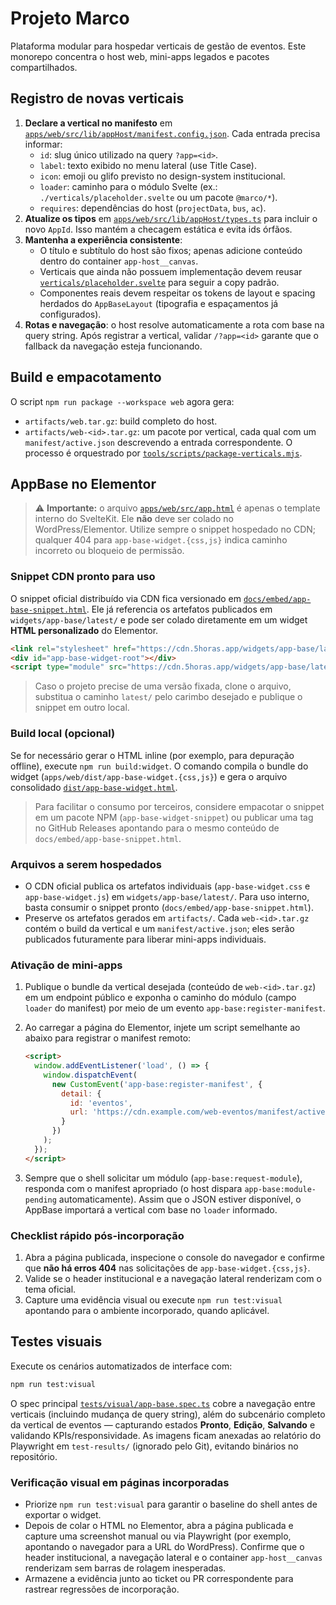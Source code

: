 # Projeto Marco

Plataforma modular para hospedar verticais de gestão de eventos. Este monorepo concentra o host web, mini-apps legados e pacotes compartilhados.

## Registro de novas verticais

1. **Declare a vertical no manifesto** em [`apps/web/src/lib/appHost/manifest.config.json`](apps/web/src/lib/appHost/manifest.config.json). Cada entrada precisa informar:
   - `id`: slug único utilizado na query `?app=<id>`.
   - `label`: texto exibido no menu lateral (use Title Case).
   - `icon`: emoji ou glifo previsto no design-system institucional.
   - `loader`: caminho para o módulo Svelte (ex.: `./verticals/placeholder.svelte` ou um pacote `@marco/*`).
   - `requires`: dependências do host (`projectData`, `bus`, `ac`).
2. **Atualize os tipos** em [`apps/web/src/lib/appHost/types.ts`](apps/web/src/lib/appHost/types.ts) para incluir o novo `AppId`. Isso mantém a checagem estática e evita ids órfãos.
3. **Mantenha a experiência consistente**:
   - O título e subtítulo do host são fixos; apenas adicione conteúdo dentro do container `app-host__canvas`.
   - Verticais que ainda não possuem implementação devem reusar [`verticals/placeholder.svelte`](apps/web/src/lib/appHost/verticals/placeholder.svelte) para seguir a copy padrão.
   - Componentes reais devem respeitar os tokens de layout e spacing herdados do `AppBaseLayout` (tipografia e espaçamentos já configurados).
4. **Rotas e navegação**: o host resolve automaticamente a rota com base na query string. Após registrar a vertical, validar `/?app=<id>` garante que o fallback da navegação esteja funcionando.

## Build e empacotamento

O script `npm run package --workspace web` agora gera:

- `artifacts/web.tar.gz`: build completo do host.
- `artifacts/web-<id>.tar.gz`: um pacote por vertical, cada qual com um `manifest/active.json` descrevendo a entrada correspondente. O processo é orquestrado por [`tools/scripts/package-verticals.mjs`](tools/scripts/package-verticals.mjs).

## AppBase no Elementor

> ⚠️ **Importante:** o arquivo [`apps/web/src/app.html`](apps/web/src/app.html) é apenas o template interno do SvelteKit. Ele **não** deve ser colado no WordPress/Elementor. Utilize sempre o snippet hospedado no CDN; qualquer 404 para `app-base-widget.{css,js}` indica caminho incorreto ou bloqueio de permissão.

### Snippet CDN pronto para uso

O snippet oficial distribuído via CDN fica versionado em [`docs/embed/app-base-snippet.html`](docs/embed/app-base-snippet.html). Ele já referencia os artefatos publicados em `widgets/app-base/latest/` e pode ser colado diretamente em um widget **HTML personalizado** do Elementor.

```html
<link rel="stylesheet" href="https://cdn.5horas.app/widgets/app-base/latest/app-base-widget.css" />
<div id="app-base-widget-root"></div>
<script type="module" src="https://cdn.5horas.app/widgets/app-base/latest/app-base-widget.js"></script>
```

> Caso o projeto precise de uma versão fixada, clone o arquivo, substitua o caminho `latest/` pelo carimbo desejado e publique o snippet em outro local.

### Build local (opcional)

Se for necessário gerar o HTML inline (por exemplo, para depuração offline), execute `npm run build:widget`. O comando compila o bundle do widget (`apps/web/dist/app-base-widget.{css,js}`) e gera o arquivo consolidado [`dist/app-base-widget.html`](dist/app-base-widget.html).

> Para facilitar o consumo por terceiros, considere empacotar o snippet em um pacote NPM (`app-base-widget-snippet`) ou publicar uma tag no GitHub Releases apontando para o mesmo conteúdo de `docs/embed/app-base-snippet.html`.

### Arquivos a serem hospedados

- O CDN oficial publica os artefatos individuais (`app-base-widget.css` e `app-base-widget.js`) em `widgets/app-base/latest/`. Para uso interno, basta consumir o snippet pronto (`docs/embed/app-base-snippet.html`).
- Preserve os artefatos gerados em `artifacts/`. Cada `web-<id>.tar.gz` contém o build da vertical e um `manifest/active.json`; eles serão publicados futuramente para liberar mini-apps individuais.

### Ativação de mini-apps

1. Publique o bundle da vertical desejada (conteúdo de `web-<id>.tar.gz`) em um endpoint público e exponha o caminho do módulo (campo `loader` do manifest) por meio de um evento `app-base:register-manifest`.
2. Ao carregar a página do Elementor, injete um script semelhante ao abaixo para registrar o manifest remoto:

   ```html
   <script>
     window.addEventListener('load', () => {
       window.dispatchEvent(
         new CustomEvent('app-base:register-manifest', {
           detail: {
             id: 'eventos',
             url: 'https://cdn.example.com/web-eventos/manifest/active.json'
           }
         })
       );
     });
   </script>
   ```

3. Sempre que o shell solicitar um módulo (`app-base:request-module`), responda com o manifest apropriado (o host dispara `app-base:module-pending` automaticamente). Assim que o JSON estiver disponível, o AppBase importará a vertical com base no `loader` informado.

### Checklist rápido pós-incorporação

1. Abra a página publicada, inspecione o console do navegador e confirme que **não há erros 404** nas solicitações de `app-base-widget.{css,js}`.
2. Valide se o header institucional e a navegação lateral renderizam com o tema oficial.
3. Capture uma evidência visual ou execute `npm run test:visual` apontando para o ambiente incorporado, quando aplicável.

## Testes visuais

Execute os cenários automatizados de interface com:

```bash
npm run test:visual
```

O spec principal [`tests/visual/app-base.spec.ts`](tests/visual/app-base.spec.ts) cobre a navegação entre verticais (incluindo mudança de query string), além do subcenário completo da vertical de eventos — capturando estados **Pronto**, **Edição**, **Salvando** e validando KPIs/responsividade. As imagens ficam anexadas ao relatório do Playwright em `test-results/` (ignorado pelo Git), evitando binários no repositório.

### Verificação visual em páginas incorporadas

- Priorize `npm run test:visual` para garantir o baseline do shell antes de exportar o widget.
- Depois de colar o HTML no Elementor, abra a página publicada e capture uma screenshot manual ou via Playwright (por exemplo, apontando o navegador para a URL do WordPress). Confirme que o header institucional, a navegação lateral e o container `app-host__canvas` renderizam sem barras de rolagem inesperadas.
- Armazene a evidência junto ao ticket ou PR correspondente para rastrear regressões de incorporação.
